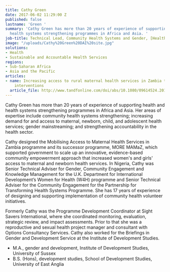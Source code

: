 ```yaml
---
title: Cathy Green
date: 2017-06-02 11:29:00 Z
published: false
lastname: 'Green '
summary: 'Cathy Green has more than 20 years of experience of supporting health and
  health systems strengthening programmes in Africa and Asia. '
job-title: Technical Lead, Community Health Systems and Gender, [Health Partners International](https://www.dai.com/news/dai-acquires-hpi-group-adds-expertise-in-global-health-womens-empowerment)
image: "/uploads/Cathy%20Green%20DAI%20site.jpg"
solutions:
- Health
- Sustainable and Accountable Health Services
regions:
- Sub-Saharan Africa
- Asia and the Pacific
articles:
- name: Increasing access to rural maternal health services in Zambia through demand-side
    interventions
  article_file: http://www.tandfonline.com/doi/abs/10.1080/09614524.2015.1027148?journalCode=cdip20
---
```


Cathy Green has more than 20 years of experience of supporting health and health systems strengthening programmes in Africa and Asia. Her areas of expertise include community health systems strengthening; increasing demand for and access to maternal, newborn, child, and adolescent health services; gender mainstreaming; and strengthening accountability in the health sector. 

Cathy designed the Mobilising Access to Maternal Health Services in Zambia programme and its successor programme, MORE MAMaZ, which supported government to scale up an innovative, evidence-based community empowerment approach that increased women's and girls' access to maternal and newborn health services. In Nigeria, Cathy was Senior Technical Adviser for Gender, Community Engagement and Knowledge Management for the U.K. Department for International Development’s Women for Health (W4H) programme and  Senior Technical Adviser for the Community Engagement for the Partnership for Transforming Health Systems Programme. She has 17 years of experience of designing and supporting implementation of community health volunteer initiatives.

Formerly Cathy was the Programme Development Coordinator at Sight Savers International, where she coordinated monitoring, evaluation, strategic review, and impact assessments. Prior to that she was a reproductive and sexual health project manager and consultant with Options Consultancy Services. Cathy also worked for the Briefings in Gender and Development Service at the Institute of Development Studies. 

* M.A., gender and development, Institute of Development Studies, University of Sussex
* B.S. (Hons), development studies, School of Development Studies, University of East Anglia